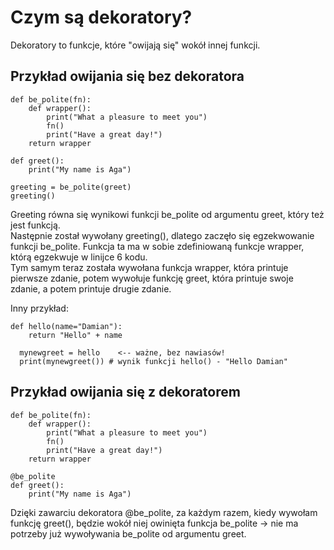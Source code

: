 # Czym są dekoratory?  
Dekoratory to funkcje, które "owijają się" wokół innej funkcji.  
  
## Przykład owijania się bez dekoratora   
  
```
def be_polite(fn):
    def wrapper():
        print("What a pleasure to meet you")
        fn()
        print("Have a great day!")
    return wrapper
    
def greet():
    print("My name is Aga")
    
greeting = be_polite(greet)
greeting()
```
  
Greeting równa się wynikowi funkcji be_polite od argumentu greet, który też jest funkcją.  
Następnie został wywołany greeting(), dlatego zaczęło się egzekwowanie funkcji be_polite. Funkcja ta ma w sobie zdefiniowaną funkcje wrapper, którą egzekwuje w linijce 6 kodu.  
Tym samym teraz została wywołana funkcja wrapper, która printuje pierwsze zdanie, potem wywołuje funkcję greet, która printuje swoje zdanie, a potem printuje drugie zdanie.  
  
Inny przykład:  
```
def hello(name="Damian"):
    return "Hello" + name
    
  mynewgreet = hello    <-- ważne, bez nawiasów!
  print(mynewgreet()) # wynik funkcji hello() - "Hello Damian"
```  
   
## Przykład owijania się z dekoratorem    
  
```
def be_polite(fn):
    def wrapper():
        print("What a pleasure to meet you")
        fn()
        print("Have a great day!")
    return wrapper
    
@be_polite
def greet():
    print("My name is Aga")
```
  
Dzięki zawarciu dekoratora @be_polite, za każdym razem, kiedy wywołam funkcję greet(), będzie wokół niej owinięta funkcja be_polite -> nie ma potrzeby już wywoływania be_polite od argumentu greet.
